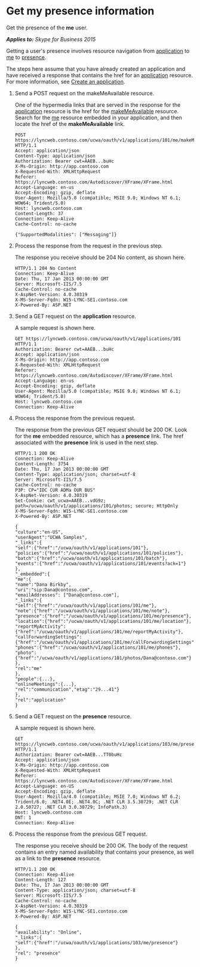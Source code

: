 
# Get my presence information
Get the presence of the **me** user.


 _**Applies to:** Skype for Business 2015_

Getting a user's presence involves resource navigation from [application](application_ref.md) to [me](me_ref.md) to [presence](presence_ref.md).

The steps here assume that you have already created an application and have received a response that contains the href for an [application](application_ref.md) resource. For more information, see [Create an application](CreateAnApplication.md).

1. Send a POST request on the makeMeAvailable resource.

   One of the hypermedia links that are served in the response for the [application](application_ref.md) resource is the href for the [makeMeAvailable](makeMeAvailable_ref.md) resource. Search for the [me](me_ref.md) resource embedded in your application, and then locate the href of the **makeMeAvailable** link.

    ```
    POST https://lyncweb.contoso.com/ucwa/oauth/v1/applications/101/me/makeMeAvailable HTTP/1.1
    Accept: application/json
    Content-Type: application/json
    Authorization: Bearer cwt=AAEB...buHc
    X-Ms-Origin: http://app.contoso.com
    X-Requested-With: XMLHttpRequest
    Referer: https://lyncweb.contoso.com/Autodiscover/XFrame/XFrame.html
    Accept-Language: en-us
    Accept-Encoding: gzip, deflate
    User-Agent: Mozilla/5.0 (compatible; MSIE 9.0; Windows NT 6.1; WOW64; Trident/5.0)
    Host: lyncweb.contoso.com
    Content-Length: 37
    Connection: Keep-Alive
    Cache-Control: no-cache

    {"SupportedModalities": ["Messaging"]}
    ```

2. Process the response from the request in the previous step.

   The response you receive should be 204 No content, as shown here.

    ```
    HTTP/1.1 204 No Content
    Connection: Keep-Alive
    Date: Thu, 17 Jan 2013 00:00:00 GMT
    Server: Microsoft-IIS/7.5
    Cache-Control: no-cache
    X-AspNet-Version: 4.0.30319
    X-MS-Server-Fqdn: W15-LYNC-SE1.contoso.com
    X-Powered-By: ASP.NET
    ```

3. Send a GET request on the **application** resource.

   A sample request is shown here.

    ```
    GET https://lyncweb.contoso.com/ucwa/oauth/v1/applications/101 HTTP/1.1
    Authorization: Bearer cwt=AAEB...buHc
    Accept: application/json
    X-Ms-Origin: http://app.contoso.com
    X-Requested-With: XMLHttpRequest
    Referer: https://lyncweb.contoso.com/Autodiscover/XFrame/XFrame.html
    Accept-Language: en-us
    Accept-Encoding: gzip, deflate
    User-Agent: Mozilla/5.0 (compatible; MSIE 9.0; Windows NT 6.1; WOW64; Trident/5.0)
    Host: lyncweb.contoso.com
    Connection: Keep-Alive
    ```

4. Process the response from the previous request.

   The response from the previous GET request should be 200 OK. Look for the **me** embedded resource, which has a **presence** link. The href associated with the **presence** link is used in the next step.

    ```
    HTTP/1.1 200 OK
    Connection: Keep-Alive
    Content-Length: 3754
    Date: Thu, 17 Jan 2013 00:00:00 GMT
    Content-Type: application/json; charset=utf-8
    Server: Microsoft-IIS/7.5
    Cache-Control: no-cache
    P3P: CP="IDC CUR ADMa OUR BUS"
    X-AspNet-Version: 4.0.30319
    Set-Cookie: cwt_ucwa=AAEB...vdG9z; path=/ucwa/oauth/v1/applications/101/photos; secure; HttpOnly
    X-MS-Server-Fqdn: W15-LYNC-SE1.contoso.com
    X-Powered-By: ASP.NET

    {
    "culture":"en-US",
    "userAgent":"UCWA Samples",
    "_links":{
    "self":{"href":"/ucwa/oauth/v1/applications/101"},
    "policies":{"href":"/ucwa/oauth/v1/applications/101/policies"},
    "batch":{"href":"/ucwa/oauth/v1/applications/101/batch"},
    "events":{"href":"/ucwa/oauth/v1/applications/101/events?ack=1"}
    },
    "_embedded":{
    "me":{
    "name":"Dana Birkby",
    "uri":"sip:Dana@contoso.com",
    "emailAddresses": ["Dana@contoso.com"],
    "_links":{
    "self":{"href":"/ucwa/oauth/v1/applications/101/me"},
    "note":{"href":"/ucwa/oauth/v1/applications/101/me/note"},
    "presence":{"href":"/ucwa/oauth/v1/applications/101/me/presence"},
    "location":{"href":"/ucwa/oauth/v1/applications/101/me/location"},
    "reportMyActivity":{"href":"/ucwa/oauth/v1/applications/101/me/reportMyActivity"},
    "callForwardingSettings":{"href":"/ucwa/oauth/v1/applications/101/me/callForwardingSettings"},
    "phones":{"href":"/ucwa/oauth/v1/applications/101/me/phones"},
    "photo":{"href":"/ucwa/oauth/v1/applications/101/photos/Dana@contoso.com"}
    },
    "rel":"me"
    },
    "people":{...},
    "onlineMeetings":{...},
    "rel":"communication","etag":"29...41"}
    },
    "rel":"application"
    }
    ```

5. Send a GET request on the **presence** resource.

   A sample request is shown here.

    ```
    GET https://lyncweb.contoso.com/ucwa/oauth/v1/applications/103/me/presence HTTP/1.1
    Authorization: Bearer cwt=AAEB...TT0buHc
    Accept: application/json
    X-Ms-Origin: http://app.contoso.com
    X-Requested-With: XMLHttpRequest
    Referer: https://lyncweb.contoso.com/Autodiscover/XFrame/XFrame.html
    Accept-Language: en-US
    Accept-Encoding: gzip, deflate
    User-Agent: Mozilla/4.0 (compatible; MSIE 7.0; Windows NT 6.2; Trident/6.0; .NET4.0E; .NET4.0C; .NET CLR 3.5.30729; .NET CLR 2.0.50727; .NET CLR 3.0.30729; InfoPath.3)
    Host: lyncweb.contoso.com
    DNT: 1
    Connection: Keep-Alive
    ```

6. Process the response from the previous GET request.

   The response you receive should be 200 OK. The body of the request contains an entry named availability that contains your presence, as well as a link to the **presence** resource.

    ```
    HTTP/1.1 200 OK
    Connection: Keep-Alive
    Content-Length: 127
    Date: Thu, 17 Jan 2013 00:00:00 GMT
    Content-Type: application/json; charset=utf-8
    Server: Microsoft-IIS/7.5
    Cache-Control: no-cache
    X-AspNet-Version: 4.0.30319
    X-MS-Server-Fqdn: W15-LYNC-SE1.contoso.com
    X-Powered-By: ASP.NET

    {
    "availability": "Online",
    "_links":{
    "self":{"href":"/ucwa/oauth/v1/applications/103/me/presence"}
    },
    "rel": "presence"
    }
    ```

